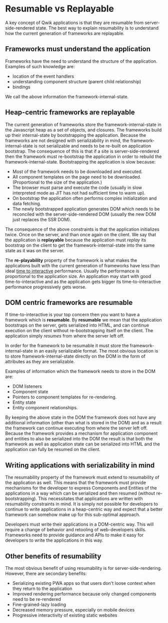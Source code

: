 # Resumable vs Replayable

A key concept of Qwik applications is that they are resumable from server-side-rendered state. The best way to explain resumability is to understand how the current generation of frameworks are replayable.

## Frameworks must understand the application

Frameworks have the need to understand the structure of the application. Examples of such knowledge are:

- location of the event handlers
- understanding component structure (parent child relationship)
- bindings

We call the above information the framework-internal-state.

## Heap-centric frameworks are replayable

The current generation of frameworks store the framework-internal-state in the Javascript heap as a set of objects, and closures. The frameworks build up their internal-state by bootstrapping the application. Because the frameworks are not designed with serializability in mind, the framework-internal-state is not serializable and needs to be re-built on application bootstrap. The consequence of this is that if a site is server-side-rendered then the framework must re-bootstrap the application in order to rebuild the framework-internal-state. Bootstrapping the application is slow because:

- Most of the framework needs to be downloaded and executed.
- All component templates on the page need to be downloaded. (Proportional to the size of the application.)
- The browser must parse and execute the code (usually in slow interpreted mode as JIT has not had sufficient time to warm up).
- On bootstrap the application often performs complex initialization and data fetching.
- The newly bootstrapped application generates DOM which needs to be reconciled with the server-side-rendered DOM (usually the new DOM just replaces the SSR DOM).

The consequence of the above constraints is that the application initializes twice. Once on the server, and than once again on the client. We say that the application is **replayable** because the application must _replay_ its bootstrap on the client to get the framework-internal-state into the same state as it was on the server.

The **re-playability** property of the framework is what makes the applications built with the current generation of frameworks have less than ideal [time to interactive](https://web.dev/interactive/) performance. Usually the performance is proportional to the application size. An application may start with good time-to-interactive and as the application gets bigger its time-to-interactive performance progressively gets worse.

## DOM centric frameworks are resumable

If time-to-interactive is your top concern then you want to have a framework which is **resumable**. By **resumable** we mean that the application bootstraps on the server, gets serialized into HTML, and can continue execution on the client without re-bootstrapping itself on the client. The application simply _resumes_ from where the server left off.

In order for the framework to be resumable it must store the framework-internal-state in an easily serializable format. The most obvious location is to store framework-internal-state directly on the DOM in the form of attributes as they are serializable.

Examples of information which the framework needs to store in the DOM are:

- DOM listeners
- Component state
- Pointers to component templates for re-rendering.
- Entity state
- Entity component relationships.

By keeping the above state in the DOM the framework does not have any additional information (other than what is stored in the DOM) and as a result the framework can continue executing from where the server left off. Because the framework provides a mechanism for application component and entities to also be serialized into the DOM the result is that both the framework as well as application state can be serialized into HTML and the application can fully be resumed on the client.

## Writing applications with serializability in mind

The resumability property of the framework must extend to resumability of the application as well. This means that the framework must provide mechanisms for the developer to express Components and Entities of the applications in a way which can be serialized and then resumed (without re-bootstrapping). This necessitates that applications are written with resumability constraints in mind. It is simply not possible for developers to continue to write applications in a heap-centric way and expect that a better framework can somehow make up for this sub-optimal approach.

Developers must write their applications in a DOM-centric way. This will require a change of behavior and retooling of web-developers skills. Frameworks need to provide guidance and APIs to make it easy for developers to write the applications in this way.

## Other benefits of resumability

The most obvious benefit of using resumability is for server-side-rendering. However, there are secondary benefits:

- Serializing existing PWA apps so that users don't loose context when they return to the application
- Improved rendering performance because only changed components need to be re-rendered
- Fine-grained-lazy loading
- Decreased memory pressure, especially on mobile devices
- Progressive interactivity of existing static websites
